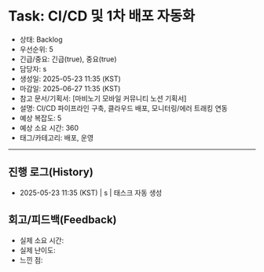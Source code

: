 # Task: CI/CD 및 1차 배포 자동화

- 상태: Backlog
- 우선순위: 5
- 긴급/중요: 긴급(true), 중요(true)
- 담당자: s
- 생성일: 2025-05-23 11:35 (KST)
- 마감일: 2025-06-27 11:35 (KST)
- 참고 문서/기획서: [마비노기 모바일 커뮤니티 노션 기획서]
- 설명: CI/CD 파이프라인 구축, 클라우드 배포, 모니터링/에러 트래킹 연동
- 예상 복잡도: 5
- 예상 소요 시간: 360
- 태그/카테고리: 배포, 운영

---

## 진행 로그(History)

- 2025-05-23 11:35 (KST) | s | 태스크 자동 생성

## 회고/피드백(Feedback)

- 실제 소요 시간:
- 실제 난이도:
- 느낀 점:
